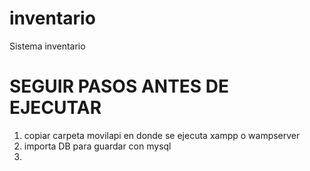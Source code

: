 # inventario
Sistema inventario

# SEGUIR PASOS ANTES DE EJECUTAR
1. copiar carpeta movilapi en donde se ejecuta xampp o wampserver
2. importa DB para guardar con mysql
3. 
